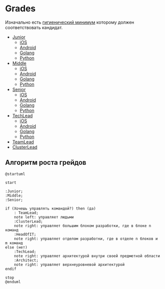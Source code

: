 # Grades

Изначально есть [гигиенический минимум](minimum.md) которому должен соответствовать кандидат.

* [Junior](junior.md)
    * [iOS](ios/junior.md)
    * [Android](android/junior.md)
    * [Golang](golang/junior.md)
    * [Python](python/junior.md)
* [Middle](middle.md)
    * [iOS](ios/middle.md)
    * [Android](android/middle.md)
    * [Golang](golang/middle.md)
    * [Python](python/middle.md)
* [Senior](senior.md)
    * [iOS](ios/senior.md)
    * [Android](android/senior.md)
    * [Golang](golang/senior.md)
    * [Python](python/senior.md)
* [TechLead](techlead.md)
    * [iOS](ios/techlead.md)
    * [Android](android/techlead.md)
    * [Golang](golang/techlead.md)
    * [Python](python/techlead.md)
* [TeamLead](teamlead.md)
* [ClusterLead](clusterlead.md)

## Алгоритм роста грейдов

```plantuml
@startuml

start

:Junior;
:Middle;
:Senior;

if (Хочешь управлять командой?) then (да)
    : TeamLead;
    note left: управляет людьми
    :ClusterLead;
    note right: управляет большим блоком разработки, где в блоке n команд
    :HeadOfIT;
    note right: управляет отделом разработки, где в отделе n блоков и m команд
else (нет)
    :TechLead;
    note right: управляет архитектурой внутри своей предметной области
    :Architect;
    note right: управляет верхнеуровневой архитектурой
endif

stop
@enduml
```
